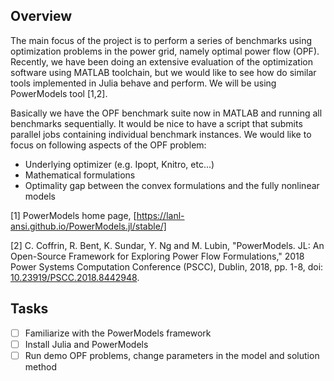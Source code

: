 ## Overview

The main focus of the project is to perform a series of benchmarks using optimization problems in the power grid, namely optimal power flow (OPF).
Recently, we have been doing an extensive evaluation of the optimization software using MATLAB toolchain, but we would like to see how do similar
tools implemented in Julia behave and perform. We will be using PowerModels tool [1,2].

Basically we have the OPF benchmark suite now in MATLAB and running all benchmarks sequentially. It would be nice to have a script that submits
parallel jobs containing individual benchmark instances. We would like to focus on following aspects of the OPF problem:
* Underlying optimizer (e.g. Ipopt, Knitro, etc...)
* Mathematical formulations
* Optimality gap between the convex formulations and the fully nonlinear models
    
[1] PowerModels home page, [https://lanl-ansi.github.io/PowerModels.jl/stable/]

[2] C. Coffrin, R. Bent, K. Sundar, Y. Ng and M. Lubin, "PowerModels. JL: An Open-Source Framework for Exploring Power Flow Formulations," 2018 Power Systems Computation Conference (PSCC), Dublin, 2018, pp. 1-8, doi: [10.23919/PSCC.2018.8442948](https://ieeexplore.ieee.org/document/8442948).

## Tasks
- [ ]  Familiarize with the PowerModels framework
- [ ]  Install Julia and PowerModels
- [ ]  Run demo OPF problems, change parameters in the model and solution method

